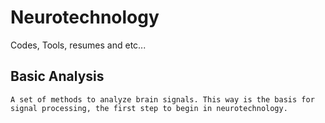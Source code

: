 # Neurotechnology

Codes, Tools, resumes and etc...


## Basic Analysis

	A set of methods to analyze brain signals. This way is the basis for signal processing, the first step to begin in neurotechnology.   
  
